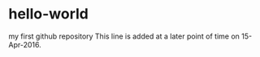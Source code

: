 # hello-world
my first github repository
This line is added at a later point of time on 15-Apr-2016.

